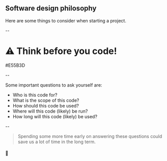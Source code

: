 ## Software design philosophy

Here are some things to consider when starting a project.

--

# ⚠️ Think before you code!

<background>#E55B3D</background> 

--

Some important questions to ask yourself are:

+ Who is this code for?
+ What is the scope of this code?
+ How should this code be used?
+ Where will this code (likely) be run?
+ How long will this code (likely) be used?

--

> Spending some more time early on answering these questions could save us a lot of time in the long term.

#### 🧐
